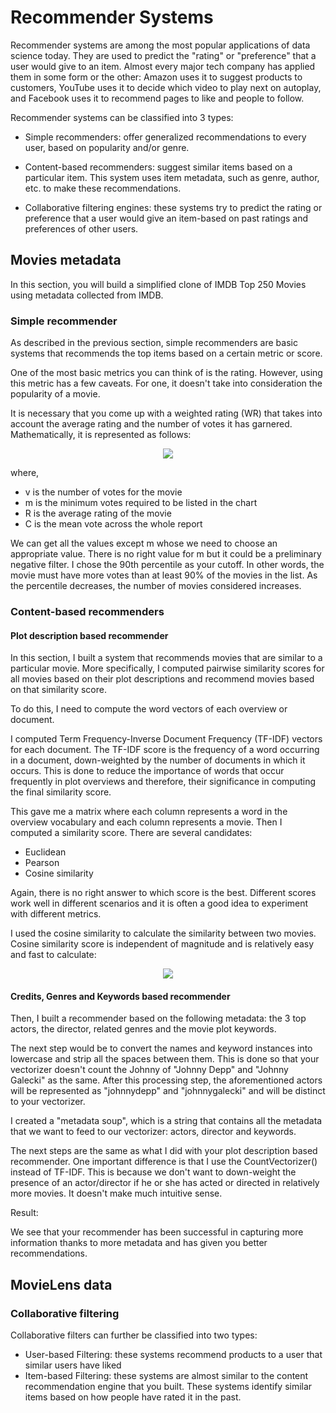 # Recommender Systems
Recommender systems are among the most popular applications of data science today. They are used to predict the "rating" or "preference" that a user would give to an item. Almost every major tech company has applied them in some form or the other: Amazon uses it to suggest products to customers, YouTube uses it to decide which video to play next on autoplay, and Facebook uses it to recommend pages to like and people to follow.

Recommender systems can be classified into 3 types:
- Simple recommenders: offer generalized recommendations to every user, based on popularity and/or genre.

- Content-based recommenders: suggest similar items based on a particular item. This system uses item metadata, such as genre, author, etc. to make 
these recommendations.

- Collaborative filtering engines: these systems try to predict the rating or preference that a user would give an item-based on past ratings and preferences of 
other users.

## Movies metadata
In this section, you will build a simplified clone of IMDB Top 250 Movies using metadata collected from IMDB.

### Simple recommender
As described in the previous section, simple recommenders are basic systems that recommends the top items based on a certain metric or score. 

One of the most basic metrics you can think of is the rating. However, using this metric has a few caveats. For one, it doesn't take into consideration the popularity of a movie.

It is necessary that you come up with a weighted rating (WR) that takes into account the average rating and the number of votes it has garnered. Mathematically, it is represented as follows:

<p align="center">
<img src="https://user-images.githubusercontent.com/83417933/131492903-e34e0d25-1feb-48b9-aead-b21566eb96f8.png" />
</p>

where,
- v is the number of votes for the movie
- m is the minimum votes required to be listed in the chart
- R is the average rating of the movie
- C is the mean vote across the whole report

We can get all the values except m whose we need to choose an appropriate value. There is no right value for m but it could be a preliminary negative filter. I chose the 90th percentile as your cutoff. In other words, the movie must have more votes than at least 90% of the movies in the list. As the percentile decreases, the number of movies considered increases.

### Content-based recommenders

#### Plot description based recommender
In this section, I built a system that recommends movies that are similar to a particular movie. More specifically, I computed pairwise similarity scores for all movies based on their plot descriptions and recommend movies based on that similarity score.

To do this, I need to compute the word vectors of each overview or document.

I computed Term Frequency-Inverse Document Frequency (TF-IDF) vectors for each document. The TF-IDF score is the frequency of a word occurring in a document, down-weighted by the number of documents in which it occurs. This is done to reduce the importance of words that occur frequently in plot overviews and therefore, their significance in computing the final similarity score.

This gave me a matrix where each column represents a word in the overview vocabulary and each column represents a movie. Then I computed a similarity score. There are several candidates:
- Euclidean
- Pearson
- Cosine similarity

Again, there is no right answer to which score is the best. Different scores work well in different scenarios and it is often a good idea to experiment with different metrics.

I used the cosine similarity to calculate the similarity between two movies. Cosine similarity score is independent of magnitude and is relatively easy and fast to calculate:
<p align="center">
<img src="https://user-images.githubusercontent.com/83417933/131520810-5a43ab61-ce91-474d-b626-23d3d7f13796.png" />
</p>

#### Credits, Genres and Keywords based recommender
Then, I built a recommender based on the following metadata: the 3 top actors, the director, related genres and the movie plot keywords.

The next step would be to convert the names and keyword instances into lowercase and strip all the spaces between them. This is done so that your vectorizer doesn't count the Johnny of "Johnny Depp" and "Johnny Galecki" as the same. After this processing step, the aforementioned actors will be represented as "johnnydepp" and "johnnygalecki" and will be distinct to your vectorizer.

I created a "metadata soup", which is a string that contains all the metadata that we want to feed to our vectorizer: actors, director and keywords.

The next steps are the same as what I did with your plot description based recommender. One important difference is that I use the CountVectorizer() instead of TF-IDF. This is because we don't want to down-weight the presence of an actor/director if he or she has acted or directed in relatively more movies. It doesn't make much intuitive sense.

Result:

We see that your recommender has been successful in capturing more information thanks to more metadata and has given you better recommendations.

## MovieLens data

### Collaborative filtering
Collaborative filters can further be classified into two types:
- User-based Filtering: these systems recommend products to a user that similar users have liked
- Item-based Filtering: these systems are almost similar to the content recommendation engine that you built. These systems identify similar items based on how people have rated it in the past.
